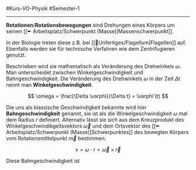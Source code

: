 #Kurs-VO-Physik #Semester-1

---

**Rotationen**/**Rotationsbewegungen** sind Drehungen eines Körpers um seinen [[✒ Arbeitsplatz/Schwerpunkt (Masse)|Massenschwerpunkt]].

In der Biologie treten diese z.B. bei [[📂Unfertiges/Flagellum|Flagellen]] auf. Ebenfalls werden sie für technische Verfahren wie dem Zentrifugieren genutzt.

Beschrieben wird sie mathematisch als Veränderung des Drehwinkels $\omega$. Man unterscheidet zwischen Winkelgeschwindigkeit und Bahngeschwindigkeit. Die Veränderung des Drehwinkels $\omega$ in der Zeit $\Delta t$ nennt man **Winkelgeschwindigkeit**.

$$
\omega = \frac{\Delta \varphi}{\Delta t} = \varphi'(t)
$$

Die uns als klassische Geschwindigkeit bekannte wird hier **Bahngeschwindigkeit** genannt, sie ist als die Winkelgeschwindigkeit $\omega$ mal dem Radius $r$ definiert. Alternativ lässt sie sich aus dem Kreuzprodukt des Winkelgeschwindikgeitsvektors $\vec{\omega}$ und dem Ortsvektor des [[✒ Arbeitsplatz/Schwerpunkt (Masse)|Schwerpunktes]] des bewegten Körpers vom Rotationsmittelpunkt $\vec{m}$ bestimmen.

$$
v = \omega \cdot r = \vec{\omega} \times \vec{r}
$$

Diese Bahngeschwindigkeit ist 